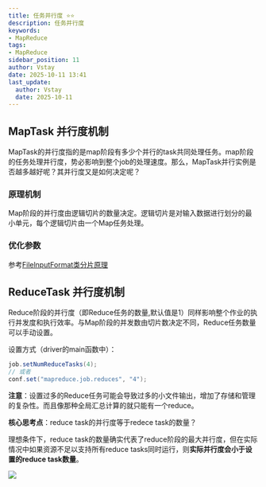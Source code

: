 ```yaml
---
title: 任务并行度 ⭐️⭐️
description: 任务并行度
keywords:
- MapReduce
tags:
- MapReduce
sidebar_position: 11
author: Vstay
date: 2025-10-11 13:41
last_update:
  author: Vstay
  date: 2025-10-11
---
```

## MapTask 并行度机制

MapTask的并行度指的是map阶段有多少个并行的task共同处理任务。map阶段的任务处理并行度，势必影响到整个job的处理速度。那么，MapTask并行实例是否越多越好呢？其并行度又是如何决定呢？

### 原理机制

Map阶段的并行度由逻辑切片的数量决定。逻辑切片是对输入数据进行划分的最小单元，每个逻辑切片由一个Map任务处理。

### 优化参数

参考[FilelnputFormat类分片原理](https://wiki.vstay.dev/data-engineer/MapReduce/%E6%95%B0%E6%8D%AE%E8%BE%93%E5%85%A5%E8%BE%93%E5%87%BA#filelnputformat%E7%B1%BB%E5%88%86%E7%89%87%E5%8E%9F%E7%90%86)

## ReduceTask 并行度机制

Reduce阶段的并行度（即Reduce任务的数量,默认值是1）同样影响整个作业的执行并发度和执行效率。与Map阶段的并发数由切片数决定不同，Reduce任务数量可以手动设置。

设置方式（driver的main函数中）：

```java
job.setNumReduceTasks(4);
// 或者
conf.set("mapreduce.job.reduces", "4"); 
```

**注意**：设置过多的Reduce任务可能会导致过多的小文件输出，增加了存储和管理的复杂性。而且像那种全局汇总计算的就只能有一个reduce。

**核心思考点**：reduce task的并行度等于redece task的数量？

理想条件下，reduce task的数量确实代表了reduce阶段的最大并行度，但在实际情况中如果资源不足以支持所有reduce tasks同时运行，则**实际并行度会****小于****设置的reduce task数量**。

![](https://cdn.jsdelivr.net/gh/Vstay97/Img_storage@main/blog/2025/%E4%BB%BB%E5%8A%A1%E5%B9%B6%E8%A1%8C%E5%BA%A6/20251011134336879.png)